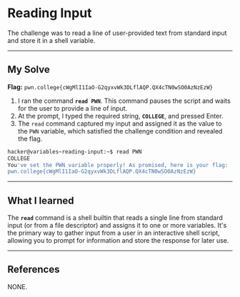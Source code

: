 # Reading Input

The challenge was to read a line of user-provided text from standard input and store it in a shell variable.

-----

## My Solve

**Flag:** `pwn.college{cWgMlI1IaO-G2qyxvWk3DLflAQP.QX4cTN0wSO0AzNzEzW}`

1.  I ran the command **`read PWN`**. This command pauses the script and waits for the user to provide a line of input.
2.  At the prompt, I typed the required string, **`COLLEGE`**, and pressed Enter.
3.  The `read` command captured my input and assigned it as the value to the `PWN` variable, which satisfied the challenge condition and revealed the flag.

<!-- end list -->

```bash
hacker@variables~reading-input:~$ read PWN
COLLEGE
You've set the PWN variable properly! As promised, here is your flag:
pwn.college{cWgMlI1IaO-G2qyxvWk3DLflAQP.QX4cTN0wSO0AzNzEzW}
```

-----

## What I learned

The **`read`** command is a shell builtin that reads a single line from standard input (or from a file descriptor) and assigns it to one or more variables. It's the primary way to gather input from a user in an interactive shell script, allowing you to prompt for information and store the response for later use.

-----

## References

NONE.